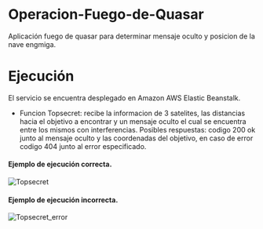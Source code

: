 # Operacion-Fuego-de-Quasar

Aplicación fuego de quasar para determinar mensaje oculto y posicion de la nave engmiga.

# Ejecución

El servicio se encuentra desplegado en Amazon AWS Elastic Beanstalk.

* Funcion Topsecret: recibe la informacion de 3 satelites, las distancias hacia el objetivo a encontrar y un mensaje oculto el cual se encuentra entre los mismos con interferencias.
Posibles respuestas: codigo 200 ok junto al mensaje oculto y las coordenadas del objetivo, en caso de error codigo 404 junto al error especificado.

#### Ejemplo de ejecución correcta.
![Topsecret](https://user-images.githubusercontent.com/20496342/128645385-0b8a721b-1846-4191-9e2c-c0a190d7c1d9.png)

#### Ejemplo de ejecución incorrecta.
![Topsecret_error](https://user-images.githubusercontent.com/20496342/128645386-cc65c04a-723b-4da7-adf5-ef25995abafd.png)


